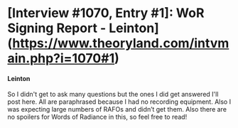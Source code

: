 # [Interview #1070, Entry #1]: WoR Signing Report - Leinton](https://www.theoryland.com/intvmain.php?i=1070#1)

#### Leinton

So I didn't get to ask many questions but the ones I did get answered I'll post here. All are paraphrased because I had no recording equipment. Also I was expecting large numbers of RAFOs and didn’t get them. Also there are no spoilers for Words of Radiance in this, so feel free to read!

